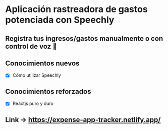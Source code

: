 # Aplicación rastreadora de  gastos potenciada con Speechly

## Registra tus ingresos/gastos manualmente o con control de voz 🚀

## Conocimientos nuevos
- [x] Cómo utilizar Speechly

## Conocimientos reforzados
- [x] Reactjs puro y duro

## Link -> https://expense-app-tracker.netlify.app/